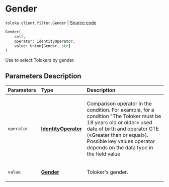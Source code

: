 # Gender
`toloka.client.filter.Gender` | [Source code](https://github.com/Toloka/toloka-kit/blob/v1.0.1/src/client/filter.py#L223)

```python
Gender(
    self,
    operator: IdentityOperator,
    value: Union[Gender, str]
)
```

Use to select Tolokers by gender.

## Parameters Description

| Parameters | Type | Description |
| :----------| :----| :-----------|
`operator`|**[IdentityOperator](toloka.client.primitives.operators.IdentityOperator.md)**|<p>Comparison operator in the condition. For example, for a condition &quot;The Toloker must be 18 years old or older» used date of birth and operator GTE («Greater than or equal»). Possible key values operator depends on the data type in the field value</p>
`value`|**[Gender](toloka.client.filter.Gender.Gender.md)**|<p>Toloker&#x27;s gender.</p>
